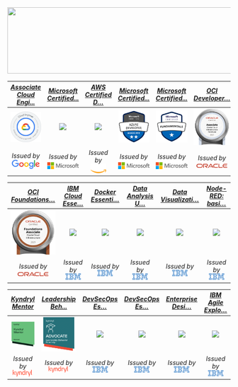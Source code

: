 <img src="https://github.com/athulak/athulak/raw/master/assets/digital_rain_banner.gif" width="1065" height="150"/>

|              [*Associate Cloud Engi...*](https://www.credential.net/dfb890e4-b562-44b1-a569-0b3956d946ae "Associate Cloud Engineer")              |                                                        [*Microsoft Certified...*](https://www.credly.com/badges/ebe2bc85-e54f-480f-a488-e8cb413c6081/public_url "Microsoft Certified: DevOps Engineer Expert")                                                        |                                                  [*AWS Certified D…*](https://www.credly.com/badges/0a0fcca0-fe1a-4f62-8443-02ac5a571830/public_url "AWS Certified Developer – Associate")                                                   |                             [*Microsoft Certified...*](https://www.credly.com/badges/44ae5482-8f6b-4817-843f-6e1fa755d8d1/public_url "Microsoft Certified: Developer Associate")                              |                          [*Microsoft Certified...*](https://www.credly.com/badges/4203e615-de6a-4594-b3df-f9e32c330513/public_url "Microsoft Certified: Azure Fundamentals")                          |                             [*OCI Developer…*](https://catalog-education.oracle.com/pls/certview/sharebadge?id=F8ADB406059AD5F89C48E46A29842F119CE4C9DF6D93EFD15658F6B422A1F4F7 "OCI Developer 2021 Associate")                              |
|:-------------------------------------------------------------------------------------------------------------------------------------------------:|:---------------------------------------------------------------------------------------------------------------------------------------------------------------------------------------------------------------------------------------------------------------------:|:--------------------------------------------------------------------------------------------------------------------------------------------------------------------------------------------------------------------------------------------:|:-------------------------------------------------------------------------------------------------------------------------------------------------------------------------------------------------------------:|:-----------------------------------------------------------------------------------------------------------------------------------------------------------------------------------------------------:|:--------------------------------------------------------------------------------------------------------------------------------------------------------------------------------------------------------------------------------------------:|
| [<img src="assets/gcp_asscociate.webp" width="150"/>](https://www.credential.net/dfb890e4-b562-44b1-a569-0b3956d946ae "Associate Cloud Engineer") | [<img src="https://images.credly.com/images/c3ab66f8-5d59-4afa-a6c2-0ba30a1989ca/CERT-Expert-DevOps-Engineer-600x600.png" width="150"/>](https://www.credly.com/badges/ebe2bc85-e54f-480f-a488-e8cb413c6081/public_url "Microsoft Certified: DevOps Engineer Expert") | [<img src="https://images.credly.com/size/680x680/images/b9feab85-1a43-4f6c-99a5-631b88d5461b/image.png" width="150"/>](https://www.credly.com/badges/0a0fcca0-fe1a-4f62-8443-02ac5a571830/public_url "AWS Certified Developer – Associate") | [<img src="assets/microsoft-certified-azure-developer-associate.png" width="150"/>](https://www.credly.com/badges/44ae5482-8f6b-4817-843f-6e1fa755d8d1/public_url "Microsoft Certified: Developer Associate") | [<img src="assets/microsoft-certified-azure-fundamentals.png" width="150"/>](https://www.credly.com/badges/4203e615-de6a-4594-b3df-f9e32c330513/public_url "Microsoft Certified: Azure Fundamentals") | [<img src="assets/Oracle_Cloud_Infrastructure_Developer.png" width="150"/>](https://catalog-education.oracle.com/pls/certview/sharebadge?id=F8ADB406059AD5F89C48E46A29842F119CE4C9DF6D93EFD15658F6B422A1F4F7 "OCI Developer 2021 Associate") |
|             <i>Issued by</i><br>[<img src="assets/google-logo-transparent.png" width="70">](https://www.microsoft.com/azure "Google")             |                                                                          <i>Issued by</i><br>[<img src="assets/Microsoft_logo.png" width="80">](https://www.microsoft.com/azure "Microsoft")                                                                          |                                                                        <i>Issued by</i><br>[<img src="assets/aws_logo.png" width="35">](https://aws.amazon.com "AWS")                                                                        |                                              <i>Issued by</i><br>[<img src="assets/Microsoft_logo.png" width="80">](https://www.microsoft.com/azure "Microsoft")                                              |                                          <i>Issued by</i><br>[<img src="assets/Microsoft_logo.png" width="80">](https://www.microsoft.com/azure "Microsoft")                                          |                                                               <i>Issued by</i><br>[<img src="assets/Oracle_logo.svg.png" width="70">](https://www.oracle.com/cloud/ "Oracle")                                                                |

|                         [*OCI Foundations…*](https://catalog-education.oracle.com/pls/certview/sharebadge?id=B1DAF90CBBBB1B824BBBC8F95A1F2F03A1AC63D4C1B56CC746D19443AFD5B257 "OCI Foundations 2021 Associate")                         |                                                               [*IBM Cloud Esse…*](https://www.credly.com/badges/1e7d3f64-a1eb-460e-b724-503d53b5bfc2/public "IBM Cloud Essentials")                                                               |                                                        [*Docker Essenti…*](https://www.credly.com/badges/e62ba2f1-8436-4406-8682-593f17bc8a41/public "Docker Essentials")                                                        |                                                      [*Data Analysis U…*](https://www.credly.com/badges/55d3906e-f58e-4c3b-b7d6-b7e05bddb6e4/public_url "Data Analysis Using Python")                                                       |                                                        [*Data Visualizati…*](https://www.credly.com/badges/bc167211-31a0-4f5d-98c3-978a91ce0361/public_url "Data Visualization Using Python")                                                         |                                                            [*Node-RED: basi…*](https://www.credly.com/badges/fe3f3e74-9aed-49d1-bcd4-bdcee734bfdb/public "Node-RED: basics to bots")                                                            |
|:---------------------------------------------------------------------------------------------------------------------------------------------------------------------------------------------------------------------------------------:|:-------------------------------------------------------------------------------------------------------------------------------------------------------------------------------------------------------------------------------------------------:|:--------------------------------------------------------------------------------------------------------------------------------------------------------------------------------------------------------------------------------:|:-------------------------------------------------------------------------------------------------------------------------------------------------------------------------------------------------------------------------------------------:|:-----------------------------------------------------------------------------------------------------------------------------------------------------------------------------------------------------------------------------------------------------:|:-----------------------------------------------------------------------------------------------------------------------------------------------------------------------------------------------------------------------------------------------:|
| [<img src="assets/50_Oracle_Cloud_Infrastructure.png" width="150"/>](https://catalog-education.oracle.com/pls/certview/sharebadge?id=B1DAF90CBBBB1B824BBBC8F95A1F2F03A1AC63D4C1B56CC746D19443AFD5B257 "OCI Foundations 2021 Associate") | [<img src="https://images.credly.com/images/92e96a17-8498-4007-9731-9971b5a24571/IBM_Cloud_Essentials_-_Knowledge_Badge.png" width="150"/>](https://www.credly.com/badges/1e7d3f64-a1eb-460e-b724-503d53b5bfc2/public_url "IBM Cloud Essentials") | [<img src="https://images.credly.com/images/08216781-93cb-4ba1-8110-8eb3401fa8ce/Docker_Essentials_-_ISDN.png" width="150"/>](https://www.credly.com/badges/e62ba2f1-8436-4406-8682-593f17bc8a41/public_url "Docker Essentials") | [<img src="https://images.credly.com/images/ba34cb1c-4344-43f5-9685-55e2e901c0f0/Data_Analysis_using_Python.png" width="150"/>](https://www.credly.com/badges/55d3906e-f58e-4c3b-b7d6-b7e05bddb6e4/public_url "Data Analysis Using Python") | [<img src="https://images.credly.com/images/087eaefb-61a2-426b-ae74-74efca195667/Data_Visualization_Using_Python.png" width="150"/>](https://www.credly.com/badges/bc167211-31a0-4f5d-98c3-978a91ce0361/public_url "Data Visualization Using Python") | [<img src="https://images.credly.com/images/e6a0b729-1ae7-419b-965b-2202f09a9c72/Node_RED_-_Basics_to_Bots_-_IDSN.png" width="150"/>](https://www.credly.com/badges/fe3f3e74-9aed-49d1-bcd4-bdcee734bfdb/public_url "Node-RED: basics to bots") |
|                                                             <i>Issued by</i><br>[<img src="assets/Oracle_logo.svg.png" width="70">](https://www.oracle.com/cloud/ "Oracle")                                                             |                                                                            <i>Issued by</i><br>[<img src="assets/IBM_logo.png" width="35">](https://www.ibm.com "IBM")                                                                            |                                                                   <i>Issued by</i><br>[<img src="assets/IBM_logo.png" width="35">](https://www.ibm.com "IBM")                                                                    |                                                                         <i>Issued by</i><br>[<img src="assets/IBM_logo.png" width="35">](https://www.ibm.com "IBM")                                                                         |                                                                              <i>Issued by</i><br>[<img src="assets/IBM_logo.png" width="35">](https://www.ibm.com "IBM")                                                                              |                                                                           <i>Issued by</i><br>[<img src="assets/IBM_logo.png" width="35">](https://www.ibm.com "IBM")                                                                           |



|                  [*Kyndryl Mentor*](https://www.credly.com/badges/034af18b-5e67-4cb3-8f95-fe97b5f8b153/public_url "Kyndryl Mentor")                  |                       [*Leadership Beh...*](https://www.credly.com/badges/bd1cfa58-a995-4218-a266-84fbe7922468/public_url "Leadership Behavior - Advocate")                        |                                                            [*DevSecOps Es…*](https://www.credly.com/badges/e9a21439-7d0f-4046-8c84-42cd1fa9c71a/public_url "Containers, Kubernetes and OpenShift V2")                                                            |                                                     [*DevSecOps Es…*](https://www.credly.com/badges/63625867-cf8c-4ae3-a8f0-dfcc060fdd2e/public_url "DevSecOps Essentials")                                                     |                                                        [*Enterprise Desi…*](https://www.credly.com/badges/f35df941-bf87-468f-b3bc-8783fb0622e6/public "Enterprise Design Thinking Practitioner")                                                        |                                                  [*IBM Agile Explo…*](https://www.credly.com/badges/7544a31e-a1f6-4121-bae1-9bb3629be0f0/public_url "IBM Agile Explorer")                                                   |
|:----------------------------------------------------------------------------------------------------------------------------------------------------:|:----------------------------------------------------------------------------------------------------------------------------------------------------------------------------------:|:----------------------------------------------------------------------------------------------------------------------------------------------------------------------------------------------------------------------------------------------------------------:|:-------------------------------------------------------------------------------------------------------------------------------------------------------------------------------------------------------------------------------:|:-------------------------------------------------------------------------------------------------------------------------------------------------------------------------------------------------------------------------------------------------------:|:---------------------------------------------------------------------------------------------------------------------------------------------------------------------------------------------------------------------------:|
| [<img src="assets/kyndryl-mentor.png" width="150"/>](https://www.credly.com/badges/034af18b-5e67-4cb3-8f95-fe97b5f8b153/public_url "Kyndryl Mentor") | [<img src="assets/leadership-behavior-advocate.png" width="150"/>](https://www.credly.com/badges/bd1cfa58-a995-4218-a266-84fbe7922468/public_url "Leadership Behavior - Advocate") | [<img src="https://images.credly.com/images/b3fc56fe-3146-428d-b379-68a3490d259f/Containers___Kubernetes_Essentials.png" width="150"/>](https://www.credly.com/badges/e9a21439-7d0f-4046-8c84-42cd1fa9c71a/public_url "Containers, Kubernetes and OpenShift V2") | [<img src="https://images.credly.com/images/6fcae0c0-78b7-48c5-a414-5d21665b2250/DevSecOps-Essentials.png" width="150"/>](https://www.credly.com/badges/63625867-cf8c-4ae3-a8f0-dfcc060fdd2e/public_url "DevSecOps Essentials") | [<img src="https://images.credly.com/images/bc08972c-3c7d-4b99-82a0-c94bcca36674/Badges_v8-07_Practitioner.png" width="150"/>](https://www.credly.com/badges/f35df941-bf87-468f-b3bc-8783fb0622e6/public_url "Enterprise Design Thinking Practitioner") | [<img src="https://images.credly.com/images/a972f054-be07-4845-85c7-95c8d11852f5/IBM-Agile-Explorer.png" width="150"/>](https://www.credly.com/badges/7544a31e-a1f6-4121-bae1-9bb3629be0f0/public_url "IBM Agile Explorer") |
|                     <i>Issued by</i><br>[<img src="assets/Kyndryl_logo.svg.png" width="45">](https://www.kyndryl.com "Kyndryl")                      |                                    <i>Issued by</i><br>[<img src="assets/Kyndryl_logo.svg.png" width="45">](https://www.kyndryl.com "Kyndryl")                                     |                                                                                   <i>Issued by</i><br>[<img src="assets/IBM_logo.png" width="35">](https://www.ibm.com "IBM")                                                                                    |                                                                   <i>Issued by</i><br>[<img src="assets/IBM_logo.png" width="35">](https://www.ibm.com "IBM")                                                                   |                                                                               <i>Issued by</i><br>[<img src="assets/IBM_logo.png" width="35">](https://www.ibm.com "IBM")                                                                               |                                                                 <i>Issued by</i><br>[<img src="assets/IBM_logo.png" width="35">](https://www.ibm.com "IBM")                                                                 |